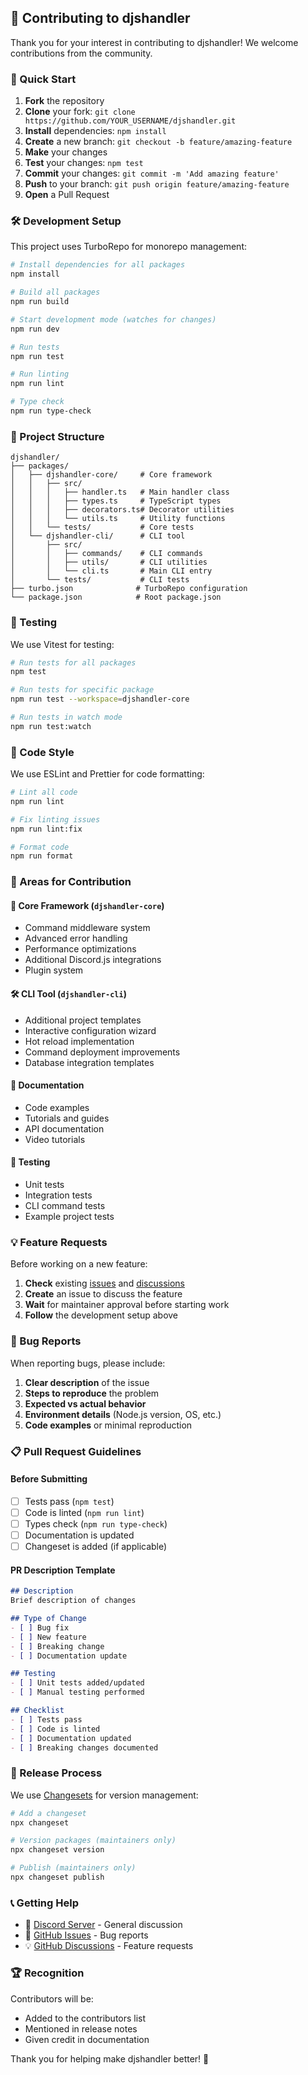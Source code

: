 ## 🤝 Contributing to djshandler

Thank you for your interest in contributing to djshandler! We welcome contributions from the community.

### 🚀 Quick Start

1. **Fork** the repository
2. **Clone** your fork: `git clone https://github.com/YOUR_USERNAME/djshandler.git`
3. **Install** dependencies: `npm install`
4. **Create** a new branch: `git checkout -b feature/amazing-feature`
5. **Make** your changes
6. **Test** your changes: `npm test`
7. **Commit** your changes: `git commit -m 'Add amazing feature'`
8. **Push** to your branch: `git push origin feature/amazing-feature`
9. **Open** a Pull Request

### 🛠️ Development Setup

This project uses TurboRepo for monorepo management:

```bash
# Install dependencies for all packages
npm install

# Build all packages
npm run build

# Start development mode (watches for changes)
npm run dev

# Run tests
npm run test

# Run linting
npm run lint

# Type check
npm run type-check
```

### 📁 Project Structure

```
djshandler/
├── packages/
│   ├── djshandler-core/     # Core framework
│   │   ├── src/
│   │   │   ├── handler.ts   # Main handler class
│   │   │   ├── types.ts     # TypeScript types
│   │   │   ├── decorators.ts# Decorator utilities
│   │   │   └── utils.ts     # Utility functions
│   │   └── tests/           # Core tests
│   └── djshandler-cli/      # CLI tool
│       ├── src/
│       │   ├── commands/    # CLI commands
│       │   ├── utils/       # CLI utilities
│       │   └── cli.ts       # Main CLI entry
│       └── tests/           # CLI tests
├── turbo.json              # TurboRepo configuration
└── package.json            # Root package.json
```

### 🧪 Testing

We use Vitest for testing:

```bash
# Run tests for all packages
npm test

# Run tests for specific package
npm run test --workspace=djshandler-core

# Run tests in watch mode
npm run test:watch
```

### 📝 Code Style

We use ESLint and Prettier for code formatting:

```bash
# Lint all code
npm run lint

# Fix linting issues
npm run lint:fix

# Format code
npm run format
```

### 🎯 Areas for Contribution

#### 🔧 Core Framework (`djshandler-core`)
- Command middleware system
- Advanced error handling
- Performance optimizations
- Additional Discord.js integrations
- Plugin system

#### 🛠️ CLI Tool (`djshandler-cli`)
- Additional project templates
- Interactive configuration wizard
- Hot reload implementation
- Command deployment improvements
- Database integration templates

#### 📖 Documentation
- Code examples
- Tutorials and guides
- API documentation
- Video tutorials

#### 🧪 Testing
- Unit tests
- Integration tests
- CLI command tests
- Example project tests

### 💡 Feature Requests

Before working on a new feature:

1. **Check** existing [issues](https://github.com/arpitbhalla1801/djshandler/issues) and [discussions](https://github.com/arpitbhalla1801/djshandler/discussions)
2. **Create** an issue to discuss the feature
3. **Wait** for maintainer approval before starting work
4. **Follow** the development setup above

### 🐛 Bug Reports

When reporting bugs, please include:

1. **Clear description** of the issue
2. **Steps to reproduce** the problem
3. **Expected vs actual behavior**
4. **Environment details** (Node.js version, OS, etc.)
5. **Code examples** or minimal reproduction

### 📋 Pull Request Guidelines

#### Before Submitting

- [ ] Tests pass (`npm test`)
- [ ] Code is linted (`npm run lint`)
- [ ] Types check (`npm run type-check`)
- [ ] Documentation is updated
- [ ] Changeset is added (if applicable)

#### PR Description Template

```markdown
## Description
Brief description of changes

## Type of Change
- [ ] Bug fix
- [ ] New feature
- [ ] Breaking change
- [ ] Documentation update

## Testing
- [ ] Unit tests added/updated
- [ ] Manual testing performed

## Checklist
- [ ] Tests pass
- [ ] Code is linted
- [ ] Documentation updated
- [ ] Breaking changes documented
```

### 🔄 Release Process

We use [Changesets](https://github.com/changesets/changesets) for version management:

```bash
# Add a changeset
npx changeset

# Version packages (maintainers only)
npx changeset version

# Publish (maintainers only)
npx changeset publish
```

### 📞 Getting Help

- 💬 [Discord Server](https://discord.gg/YOUR_INVITE) - General discussion
- 🐛 [GitHub Issues](https://github.com/arpitbhalla1801/djshandler/issues) - Bug reports
- 💡 [GitHub Discussions](https://github.com/arpitbhalla1801/djshandler/discussions) - Feature requests

### 🏆 Recognition

Contributors will be:
- Added to the contributors list
- Mentioned in release notes
- Given credit in documentation

Thank you for helping make djshandler better! 🚀

